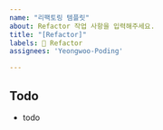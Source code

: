 ```yaml
---
name: "리팩토링 템플릿"
about: Refactor 작업 사항을 입력해주세요.
title: "[Refactor]"
labels: 🔨 Refactor
assignees: 'Yeongwoo-Poding'

---
```


## Todo
- todo

